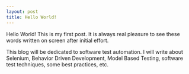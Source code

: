 ```yaml
---
layout: post
title: Hello World!
---
```


Hello World! This is my first post. It is always real pleasure to see these words written on screen after initial effort.

This blog will be dedicated to software test automation. I will write about Selenium, Behavior Driven Development, Model Based Testing, software test techniques, some best practices, etc.  